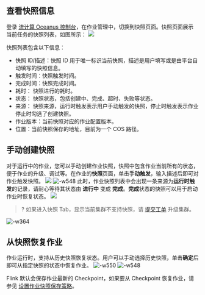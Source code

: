## 查看快照信息
登录 [流计算 Oceanus 控制台](https://console.cloud.tencent.com/oceanus/job)，在作业管理中，切换到快照页面。快照页面展示当前任务的快照列表，如图所示：
![](https://qcloudimg.tencent-cloud.cn/raw/d7ec77990073e53b933f727205a7e446.jpg)

快照列表包含以下信息：
- 快照 ID/描述：快照 ID 用于唯一标识当前快照，描述是用户填写或是由平台自动填写的快照信息。
- 触发时间：快照触发时间。
- 完成时间：快照完成时间。
- 耗时：	快照进行的耗时。
- 状态：	快照状态，包括创建中、完成、超时、失败等状态。 
- 来源：	快照来源，运行时触发表示用户手动触发的快照，停止时触发表示作业停止时勾选了创建快照。
- 作业版本：当前快照对应的作业配置版本。
- 位置：当前快照保存的地址，目前为一个 COS 路径。

## 手动创建快照
对于运行中的作业，您可以手动创建作业快照，快照中包含作业当前所有的状态，便于作业的升级、调试等。在作业的**快照**页面，单击**手动触发**，输入描述后即可对作业触发快照。
![](https://qcloudimg.tencent-cloud.cn/raw/e777ae207f02b16299900bd1f14a2d36.jpg)
![-w548](https://mweb-1306209138.cos.ap-guangzhou.myqcloud.com/2021/12/16/16395739834087.jpg)
此时，作业快照列表中会出现一条来源为**运行时触发**的记录，请耐心等待其状态由 **进行中** 变成 **完成**。**完成**状态的快照可以用于启动作业时恢复状态。
![](https://qcloudimg.tencent-cloud.cn/raw/8631017998c2ed0216d018435a5fd749.jpg)
>? 如果进入快照 Tab，显示当前集群不支持快照，请 [提交工单](https://console.cloud.tencent.com/workorder/category) 升级集群。

![-w364](https://mweb-1306209138.cos.ap-guangzhou.myqcloud.com/2021/12/16/16395737605736.jpg)

## 从快照恢复作业

作业运行时，支持从历史快照恢复状态。用户可以手动选择历史快照，单击**确定**后即可从指定快照的状态中恢复作业。
![-w550](https://mweb-1306209138.cos.ap-guangzhou.myqcloud.com/2021/12/15/16395743879206.jpg)
![-w548](https://mweb-1306209138.cos.ap-guangzhou.myqcloud.com/2021/12/15/16395749232227.jpg)

Flink 默认会保存作业最新的 Checkpoint，如果要从 Checkpoint 恢复作业，请参见 [设置作业快照保存策略](https://cloud.tencent.com/document/product/849/53391)。
